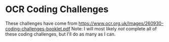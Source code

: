 # OCR Coding Challenges
These challenges have come from https://www.ocr.org.uk/Images/260930-coding-challenges-booklet.pdf
Note: I will most likely _not_ complete all of these coding challenges, but I'll do as many as I can.
